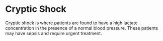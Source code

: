 # Cryptic Shock

Cryptic shock is where patients are found to have a high lactate concentration in the presence of a normal blood pressure. These patients may have sepsis and require urgent treatment.

<!-- {BearID:96898D4B-F601-48F5-B24F-CED80BDB5A14-414-0000263E130FC754} -->
